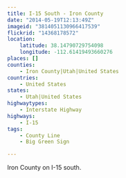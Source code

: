 ```yaml
---
title: I-15 South - Iron County
date: "2014-05-19T12:13:49Z"
imageid: "3814051130966417539"
flickrid: "14368178572"
location:
    latitude: 38.14790729754098
    longitude: -112.61419493660276
places: []
counties:
    - Iron County|Utah|United States
countries:
    - United States
states:
    - Utah|United States
highwaytypes:
    - Interstate Highway
highways:
    - I-15
tags:
    - County Line
    - Big Green Sign

---
```

Iron County on I-15 south.